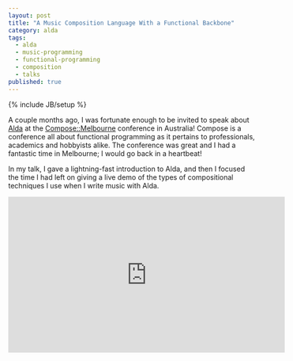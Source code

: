 ```yaml
---
layout: post
title: "A Music Composition Language With a Functional Backbone"
category: alda
tags:
  - alda
  - music-programming
  - functional-programming
  - composition
  - talks
published: true
---
```


{% include JB/setup %}

A couple months ago, I was fortunate enough to be invited to speak about
[Alda][alda] at the [Compose::Melbourne][compmelb] conference in Australia!
Compose is a conference all about functional programming as it pertains to
professionals, academics and hobbyists alike. The conference was great and I had
a fantastic time in Melbourne; I would go back in a heartbeat!

In my talk, I gave a lightning-fast introduction to Alda, and then I focused the
time I had left on giving a live demo of the types of compositional techniques I
use when I write music with Alda.

[alda]: https://alda.io
[compmelb]: http://www.composeconference.org/

<center>
<iframe width="560" height="315" src="https://www.youtube.com/embed/7nbBSwopG-E" frameborder="0" allowfullscreen></iframe>
</center>
